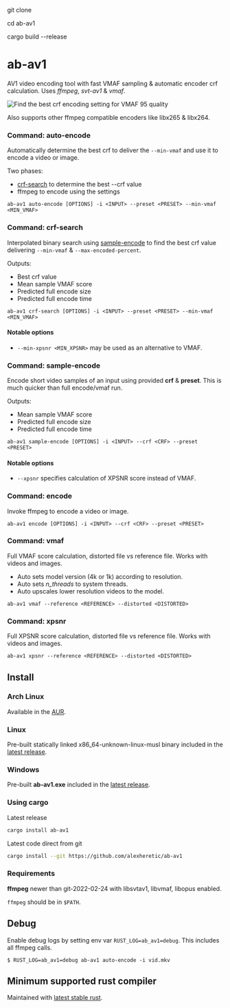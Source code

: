 git clone

cd ab-av1

cargo build --release

# ab-av1
AV1 video encoding tool with fast VMAF sampling & automatic encoder crf calculation. 
Uses _ffmpeg_, _svt-av1_ & _vmaf_.

![](https://user-images.githubusercontent.com/2331607/151695971-d36f55a7-a157-4d5d-ae06-4cc9e2c0d46f.png "Find the best crf encoding setting for VMAF 95 quality")

Also supports other ffmpeg compatible encoders like libx265 & libx264.

### Command: auto-encode
Automatically determine the best crf to deliver the `--min-vmaf` and use it to encode a video or image.

Two phases:
* [crf-search](#command-crf-search) to determine the best --crf value
* ffmpeg to encode using the settings

```
ab-av1 auto-encode [OPTIONS] -i <INPUT> --preset <PRESET> --min-vmaf <MIN_VMAF>
```

### Command: crf-search
Interpolated binary search using [sample-encode](#command-sample-encode) to find the best 
crf value delivering `--min-vmaf` & `--max-encoded-percent`.

Outputs:
* Best crf value
* Mean sample VMAF score
* Predicted full encode size
* Predicted full encode time

```
ab-av1 crf-search [OPTIONS] -i <INPUT> --preset <PRESET> --min-vmaf <MIN_VMAF>
```

#### Notable options
* `--min-xpsnr <MIN_XPSNR>` may be used as an alternative to VMAF.

### Command: sample-encode
Encode short video samples of an input using provided **crf** & **preset**. 
This is much quicker than full encode/vmaf run. 

Outputs:
* Mean sample VMAF score
* Predicted full encode size
* Predicted full encode time

```
ab-av1 sample-encode [OPTIONS] -i <INPUT> --crf <CRF> --preset <PRESET>
```

#### Notable options
* `--xpsnr` specifies calculation of XPSNR score instead of VMAF.

### Command: encode
Invoke ffmpeg to encode a video or image.

```
ab-av1 encode [OPTIONS] -i <INPUT> --crf <CRF> --preset <PRESET>
```

### Command: vmaf
Full VMAF score calculation, distorted file vs reference file.
Works with videos and images.

* Auto sets model version (4k or 1k) according to resolution.
* Auto sets _n_threads_ to system threads.
* Auto upscales lower resolution videos to the model.

```
ab-av1 vmaf --reference <REFERENCE> --distorted <DISTORTED>
```

### Command: xpsnr
Full XPSNR score calculation, distorted file vs reference file.
Works with videos and images.

```
ab-av1 xpsnr --reference <REFERENCE> --distorted <DISTORTED>
```

## Install
### Arch Linux
Available in the [AUR](https://aur.archlinux.org/packages/ab-av1).

### Linux
Pre-built statically linked x86_64-unknown-linux-musl binary included in the [latest release](https://github.com/alexheretic/ab-av1/releases/latest).

### Windows
Pre-built **ab-av1.exe** included in the [latest release](https://github.com/alexheretic/ab-av1/releases/latest).

### Using cargo
Latest release
```sh
cargo install ab-av1
```

Latest code direct from git
```sh
cargo install --git https://github.com/alexheretic/ab-av1
```

### Requirements
**ffmpeg** newer than git-2022-02-24 with libsvtav1, libvmaf, libopus enabled. 

`ffmpeg` should be in `$PATH`.

## Debug
Enable debug logs by setting env var `RUST_LOG=ab_av1=debug`. This includes all ffmpeg calls.

```
$ RUST_LOG=ab_av1=debug ab-av1 auto-encode -i vid.mkv
```

## Minimum supported rust compiler
Maintained with [latest stable rust](https://gist.github.com/alexheretic/d1e98d8433b602e57f5d0a9637927e0c).
